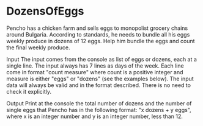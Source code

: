 # DozensOfEggs
Pencho has a chicken farm and sells eggs to monopolist grocery chains around Bulgaria. According to standards, he needs to bundle all his eggs weekly produce in dozens of 12 eggs. Help him bundle the eggs and count the final weekly produce.

Input
The input comes from the console as list of eggs or dozens, each at a single line. The input always has 7 lines as days of the week. Each line come in format "count measure" where count is a positive integer and measure is either "eggs" or "dozens" (see the examples below).
The input data will always be valid and in the format described. There is no need to check it explicitly.

Output
Print at the console the total number of dozens and the number of single eggs that Pencho has in the following format: "x dozens + y eggs", where x is an integer number and y is an integer number, less than 12.
